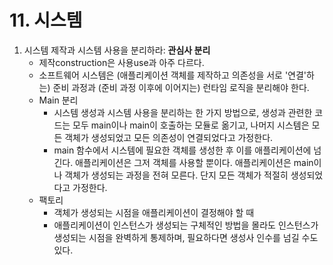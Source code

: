 # 11. 시스템

1. 시스템 제작과 시스템 사용을 분리하라: **관심사 분리**
   - 제작construction은 사용use과 아주 다르다.
   - 소프트웨어 시스템은 (애플리케이션 객체를 제작하고 의존성을 서로 '연결'하는) 준비 과정과 (준비 과정 이후에 이어지는) 런타임 로직을 분리해야 한다.
   - Main 분리
     - 시스템 생성과 시스템 사용을 분리하는 한 가지 방법으로, 생성과 관련한 코드는 모두 main이나 main이 호출하는 모듈로 옮기고, 나머지 시스템은 모든 객체가 생성되었고 모든 의존성이 연결되었다고 가정한다.
     - main 함수에서 시스템에 필요한 객체를 생성한 후 이를 애플리케이션에 넘긴다. 애플리케이션은 그저 객체를 사용할 뿐이다. 애플리케이션은 main이나 객체가 생성되는 과정을 전혀 모른다. 단지 모든 객체가 적절히 생성되었다고 가정한다.
   - 팩토리
     - 객체가 생성되는 시점을 애플리케이션이 결정해야 할 때
     - 애플리케이션이 인스턴스가 생성되는 구체적인 방법을 몰라도 인스턴스가 생성되는 시점을 완벽하게 통제하며, 필요하다면 생성사 인수를 넘길 수도 있다.

